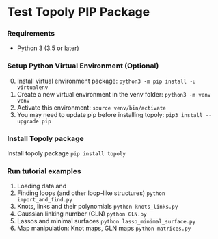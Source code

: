 # Test Topoly PIP Package

### Requirements
- Python 3 (3.5 or later)

### Setup Python Virtual Environment (Optional)

0. Install virtual environment package:
``python3 -m pip install -u virtualenv``
1. Create a new virtual environment in the venv folder: 
``python3 -m venv venv``
2. Activate this environment:
``source venv/bin/activate``
3. You may need to update pip before installing topoly:
``pip3 install --upgrade pip``

### Install Topoly package

Install topoly package
``pip install topoly``

### Run tutorial examples

1. Loading data
and
2. Finding loops (and other loop-like structures) 
``python import_and_find.py``
3. Knots, links and their polynomials
``python knots_links.py``
4. Gaussian linking number (GLN)
``python GLN.py``
5. Lassos and minimal surfaces
``python lasso_minimal_surface.py``
6. Map manipulation: Knot maps, GLN maps
``python matrices.py``

